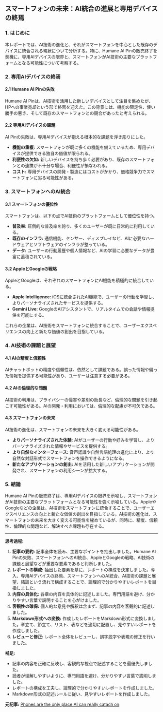 ## スマートフォンの未来：AI統合の進展と専用デバイスの終焉

### 1. はじめに

本レポートでは、AI技術の進化と、それがスマートフォンを中心とした既存のデバイスに統合される現状について分析する。特に、Humane AI Pinの販売終了を契機に、専用AIデバイスの限界と、スマートフォンがAI技術の主要なプラットフォームとなる可能性について考察する。

### 2. 専用AIデバイスの終焉

#### 2.1 Humane AI Pinの失敗

Humane AI Pinは、AI技術を活用した新しいデバイスとして注目を集めたが、HPへの事業売却という形で終焉を迎えた。この背景には、機能の限定性、使い勝手の悪さ、そして既存のスマートフォンとの競合があったと考えられる。

#### 2.2 専用AIデバイスの課題

AI Pinの失敗は、専用AIデバイスが抱える根本的な課題を浮き彫りにした。

* **機能の重複:** スマートフォンが既に多くの機能を備えているため、専用デバイスが提供できる独自の価値が限られる。
* **利便性の欠如:** 新しいデバイスを持ち歩く必要があり、既存のスマートフォンとの連携が不十分な場合、利便性が損なわれる。
* **コスト:** 専用デバイスの開発・製造にはコストがかかり、価格競争力でスマートフォンに劣る可能性がある。

### 3. スマートフォンへのAI統合

#### 3.1 スマートフォンの優位性

スマートフォンは、以下の点でAI技術のプラットフォームとして優位性を持つ。

* **普及率:** 圧倒的な普及率を誇り、多くのユーザーが既に日常的に利用している。
* **既存のインフラ:** 通信機能、センサー、ディスプレイなど、AIに必要なハードウェアとソフトウェアのインフラが整っている。
* **データ:** ユーザーの行動履歴や個人情報など、AIの学習に必要なデータが豊富に蓄積されている。

#### 3.2 AppleとGoogleの戦略

AppleとGoogleは、それぞれのスマートフォンにAI機能を積極的に統合している。

* **Apple Intelligence:** iOSに統合されたAI機能で、ユーザーの行動を学習し、よりパーソナライズされたサービスを提供する。
* **Gemini Live:** GoogleのAIアシスタントで、リアルタイムでの会話や情報提供を可能にする。

これらの企業は、AI技術をスマートフォンに統合することで、ユーザーエクスペリエンスの向上と新たな価値の創出を目指している。

### 4. AI技術の課題と展望

#### 4.1 AIの精度と信頼性

AIチャットボットの精度や信頼性は、依然として課題である。誤った情報や偏った情報を提供する可能性があり、ユーザーは注意する必要がある。

#### 4.2 AIの倫理的な問題

AI技術の利用は、プライバシーの侵害や差別の助長など、倫理的な問題を引き起こす可能性がある。AIの開発・利用においては、倫理的な配慮が不可欠である。

#### 4.3 スマートフォンの未来

AI技術の進化は、スマートフォンの未来を大きく変える可能性がある。

* **よりパーソナライズされた体験:** AIがユーザーの行動や好みを学習し、よりパーソナライズされた情報やサービスを提供する。
* **より自然なインターフェース:** 音声認識や自然言語処理の進化により、より自然な対話形式でスマートフォンを操作できるようになる。
* **新たなアプリケーションの創出:** AIを活用した新しいアプリケーションが開発され、スマートフォンの利用シーンが拡大する。

### 5. 結論

Humane AI Pinの販売終了は、専用AIデバイスの限界を示唆し、スマートフォンがAI技術の主要なプラットフォームとなる可能性を強く示唆している。AppleやGoogleなどの企業は、AI技術をスマートフォンに統合することで、ユーザーエクスペリエンスの向上と新たな価値の創出を目指している。AI技術の進化は、スマートフォンの未来を大きく変える可能性を秘めているが、同時に、精度、信頼性、倫理的な問題など、解決すべき課題も存在する。

---

**思考過程:**

1. **記事の要約:** 記事全体を読み、主要なポイントを抽出しました。Humane AI Pinの失敗、スマートフォンへのAI統合、AppleとGoogleの戦略、AI技術の課題と展望などが重要な要素であると判断しました。
2. **レポートの構成:** 抽出した要素を基に、レポートの構成を決定しました。導入、専用AIデバイスの終焉、スマートフォンへのAI統合、AI技術の課題と展望、結論という流れで構成することで、論理的で分かりやすいレポートを目指しました。
3. **内容の具体化:** 各章の内容を具体的に記述しました。専門用語を避け、分かりやすい言葉で説明することを心がけました。
4. **客観性の確保:** 個人的な意見や解釈は含まず、記事の内容を客観的に記述しました。
5. **Markdown形式への変換:** 作成したレポートをMarkdown形式に変換しました。章立て、節立て、リスト、表などを適切に配置し、見やすいレポートを作成しました。
6. **レビューと修正:** レポート全体をレビューし、誤字脱字や表現の修正を行いました。

**補足:**

* 記事の内容を正確に反映し、客観的な視点で記述することを最優先しました。
* 読者が理解しやすいように、専門用語を避け、分かりやすい言葉で説明しました。
* レポートの構成を工夫し、論理的で分かりやすいレポートを作成しました。
* Markdown形式の記述ルールに従い、見やすいレポートを作成しました。


**元記事:** [Phones are the only place AI can really catach on](https://www.pocket-lint.com/phone-ai-trojan-horse/)